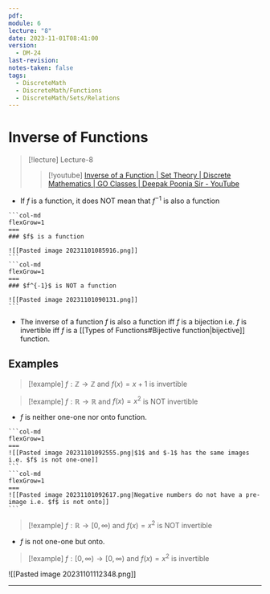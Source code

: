 ```yaml
---
pdf: 
module: 6
lecture: "8"
date: 2023-11-01T08:41:00
version:
  - DM-24
last-revision: 
notes-taken: false
tags:
  - DiscreteMath
  - DiscreteMath/Functions
  - DiscreteMath/Sets/Relations
---
```

# Inverse of Functions

> [!lecture] Lecture-8
>> [!youtube] [Inverse of a Function | Set Theory | Discrete Mathematics | GO Classes | Deepak Poonia Sir - YouTube](https://www.youtube.com/watch?v=SZeLyeRYKoQ)

- If $f$ is a function, it does NOT mean that $f^{-1}$ is also a function
````col
```col-md
flexGrow=1
===
### $f$ is a function

![[Pasted image 20231101085916.png]]
```
```col-md
flexGrow=1
===
### $f^{-1}$ is NOT a function

![[Pasted image 20231101090131.png]]
```
````
- The inverse of a function $f$ is also a function iff $f$ is a bijection i.e. $f$ is invertible iff $f$ is a [[Types of Functions#Bijective function|bijective]] function.

## Examples

> [!example] 
> $f : \mathbb{Z} \rightarrow \mathbb{Z}$ and $f(x) = x + 1$ is invertible


> [!example] 
> $f : \mathbb{R} \rightarrow \mathbb{R}$ and $f(x) = x^2$ is NOT invertible

- $f$ is neither one-one nor onto function.
````col
```col-md
flexGrow=1
===
![[Pasted image 20231101092555.png|$1$ and $-1$ has the same images i.e. $f$ is not one-one]]
```
```col-md
flexGrow=1
===
![[Pasted image 20231101092617.png|Negative numbers do not have a pre-image i.e. $f$ is not onto]]
```
````

> [!example] 
> $f : \mathbb{R} \rightarrow [0, \infty)$ and $f(x) = x^2$ is NOT invertible

- $f$ is not one-one but onto.

> [!example] 
> $f : [0, \infty) \rightarrow [0, \infty)$ and $f(x) = x^2$ is invertible

![[Pasted image 20231101112348.png]]


----